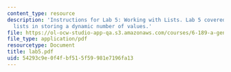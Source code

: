 ```yaml
---
content_type: resource
description: 'Instructions for Lab 5: Working with Lists. Lab 5 covered the use of
  lists in storing a dynamic number of values.'
file: https://ol-ocw-studio-app-qa.s3.amazonaws.com/courses/6-189-a-gentle-introduction-to-programming-using-python-january-iap-2008/54293c9e0f4fbf515f59981e7196fa13_lab5.pdf
file_type: application/pdf
resourcetype: Document
title: lab5.pdf
uid: 54293c9e-0f4f-bf51-5f59-981e7196fa13
---
```

